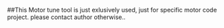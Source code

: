 ##This Motor tune tool is just exlusively used, just for specific motor code project. please contact author otherwise..

       


